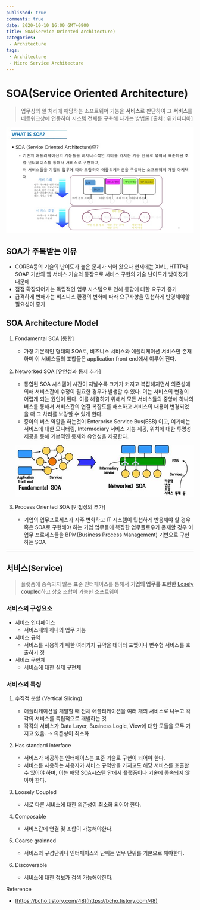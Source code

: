 ```yaml
---
published: true
comments: true
date: 2020-10-10 16:00 GMT+0900
title: SOA(Service Oriented Architecture)
categories:
 - Architecture
tags: 
 - Architecture
 - Micro Service Architecture
---
```


# SOA(Service Oriented Architecture)

> 업무상의 일 처리에 해당하는 소프트웨어 기능을 **서비스**로 판단하여 
그 **서비스**를 네트워크상에 연동하여 시스템 전체를 구축해 나가는 방법론
[출처 : 위키피디아]

![assets/images/SOA/SOA.png](/assets/images/SOA/SOA.png)

## SOA가 주목받는 이유

- CORBA등의 기술의 난이도가 높은 문제가 되어 왔으나 현재에는 XML, HTTP나 SOAP 기반의
웹 서비스 기술의 등장으로 서비스 구현의 기술 난이도가 낮아졌기 때문에
- 점점 확장되어가는 독립적인 업무 시스템으로 인해 통합에 대한 요구가 증가
- 급격하게 변해가는 비즈니스 환경의 변화에 따라 요구사항을 민첩하게 반영해야할
필요성이 증가

## SOA Architecture Model

1. Fondamental SOA [통합]
   
    - 가장 기본적인 형태의 SOA로, 비즈니스 서비스와 애플리케이션 서비스만 존재하며 이 서비스들의 조합들은 application front end에서 이루어 진다.
2. Networked SOA [유연성과 통제 추가]
    - 통합된 SOA 시스템이 시간이 지날수록 크기가 커지고 복잡해지면서 의존성에 의해 서비스간에 수정이 필요한 경우가 발생할 수 있다. 이는 서비스의 변경이 어렵게 되는 원인이 된다.
    이를 해결하기 위해서 모든 서비스들의 중앙에 하나의 버스를 통해서 서비스간의 연결 복잡도를 해소하고 서비스의 내용이 변경되었을 때 그 차리를 보강할 수 있게 한다.
    - 중아의 버스 역할을 하는것이 Enterprise Service Bus(ESB) 이고, 여기에는 서비스에 대한 
    모니터링, Intermediary 서비스 기능 제공, 위치에 대한 투명성 제공을 통해 기본적인 통제와 유연성을 제공한다.

    ![assets/images/SOA/SOA2.png](/assets/images/SOA/SOA2.png)

3. Process Oriented SOA [민첩성의 추가]
    - 기업의 업무프로세스가 자주 변화하고 IT 시스템이 민첩하게 반응해야 할 경우 혹은 SOA로 구현해야 하는 기업 업무들에 복잡한 업무플로우가 존재할 경우 이 업무 프로세스들을
    BPM(Business Process Management) 기반으로 구현하는 SOA

---

## 서비스(Service)

> 플랫폼에 종속되지 않는 표준 인터페이스를 통해서 **기업의 업무를 표현한** [Losely coupled](https://en.wikipedia.org/wiki/Loose_coupling)하고 상호 조합이 가능한 소프트웨어

### 서비스의 구성요소

- 서비스 인터페이스
    - 서비스내의 하나의 업무 기능
- 서비스 규약
    - 서비스를 사용하기 위한 여러가지 규약을 데이터 포맷이나 변수형 서비스를 호출하기 정
- 서비스 구현체
    - 서비스에 대한 실제 구현체

### 서비스의 특징

1. 수직적 분할 (Vertical Slicing)
    - 애플리케이션을 개발할 때 전체 애플리케이션을 여러 개의 서비스로 나누고 각각의 
    서비스를 독립적으로 개발하는 것
    - 각각의 서비스가 Data Layer, Business Logic, View에 대한 모듈을 모두 가지고 있음. 
    → 의존성이 최소화
2. Has standard interface
    - 서비스가 제공하는 인터페이스는 표준 기술로 구현이 되어야 한다.
    - 서비스를 사용하는 사용자가 서비스 규약만을 가지고도 해당 서비스를 호출할 수 있어야 
    하며, 이는 해당 SOA시스템 안에서 플랫폼이나 기술에 종속되지 않아야 한다.
3. Loosely Coupled
    - 서로 다른 서비스에 대한 의존성이 최소화 되어야 한다.

4. Composable
    - 서비스간에 연결 및 조합이 가능해야한다.
5. Coarse grainned
    - 서비스의 구성단위나 인터페이스의 단위는 업무 단위를 기본으로 해야한다.
6. Discoverable
    - 서비스에 대한 정보가 검색 가능해야한다.

Reference

  - [https://bcho.tistory.com/48](https://bcho.tistory.com/48)